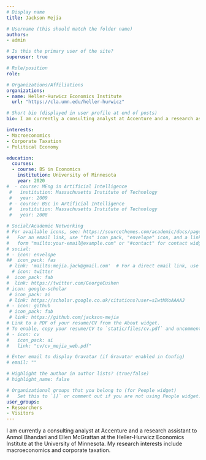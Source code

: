 ```yaml
---
# Display name
title: Jackson Mejia

# Username (this should match the folder name)
authors:
- admin

# Is this the primary user of the site?
superuser: true

# Role/position
role: 

# Organizations/Affiliations
organizations:
- name: Heller-Hurwicz Economics Institute
  url: "https://cla.umn.edu/heller-hurwicz"

# Short bio (displayed in user profile at end of posts)
bio: I am currently a consulting analyst at Accenture and a research assistant to Professors Anmol Bhandari and Ellen McGrattan at the Heller-Hurwicz Economics Institute at the University of Minnesota. My research interests include macroeconomics, corporate taxation, and political economics.

interests:
- Macroeconomics
- Corporate Taxation
- Political Economy

education:
  courses:
  - course: BS in Economics
    institution: University of Minnesota
    year: 2020
#  - course: MEng in Artificial Intelligence
 #   institution: Massachusetts Institute of Technology
 #   year: 2009
 # - course: BSc in Artificial Intelligence
 #   institution: Massachusetts Institute of Technology
 #   year: 2008

# Social/Academic Networking
# For available icons, see: https://sourcethemes.com/academic/docs/page-builder/#icons
#   For an email link, use "fas" icon pack, "envelope" icon, and a link in the
#   form "mailto:your-email@example.com" or "#contact" for contact widget.
# social:
# - icon: envelope
##  icon_pack: fas
 # link: 'mailto:mejia.jack@gmail.com'  # For a direct email link, use "mailto:mejia.jack@gmail.com".
  # icon: twitter
#  icon_pack: fab
#  link: https://twitter.com/GeorgeCushen
# icon: google-scholar
 # icon_pack: ai
 # link: https://scholar.google.co.uk/citations?user=sIwtMXoAAAAJ
# - icon: github
 # icon_pack: fab
 # link: https://github.com/jackson-mejia
# Link to a PDF of your resume/CV from the About widget.
# To enable, copy your resume/CV to `static/files/cv.pdf` and uncomment the lines below.
# - icon: cv
#   icon_pack: ai
#   link: "cv/cv_mejia_web.pdf"

# Enter email to display Gravatar (if Gravatar enabled in Config)
# email: ""

# Highlight the author in author lists? (true/false)
# highlight_name: false

# Organizational groups that you belong to (for People widget)
#   Set this to `[]` or comment out if you are not using People widget.
user_groups: 
- Researchers
- Visitors
---
```


I am currently a consulting analyst at Accenture and a research assistant to Anmol Bhandari and Ellen McGrattan at the Heller-Hurwicz Economics Institute at the University of Minnesota. My research interests include macroeconomics and corporate taxation.
